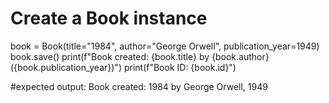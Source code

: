 # Create a Book instance
book = Book(title="1984", author="George Orwell", publication_year=1949)
book.save()
print(f"Book created: {book.title} by {book.author} ({book.publication_year})")
print(f"Book ID: {book.id}")

#expected output: Book created: 1984 by George Orwell, 1949
